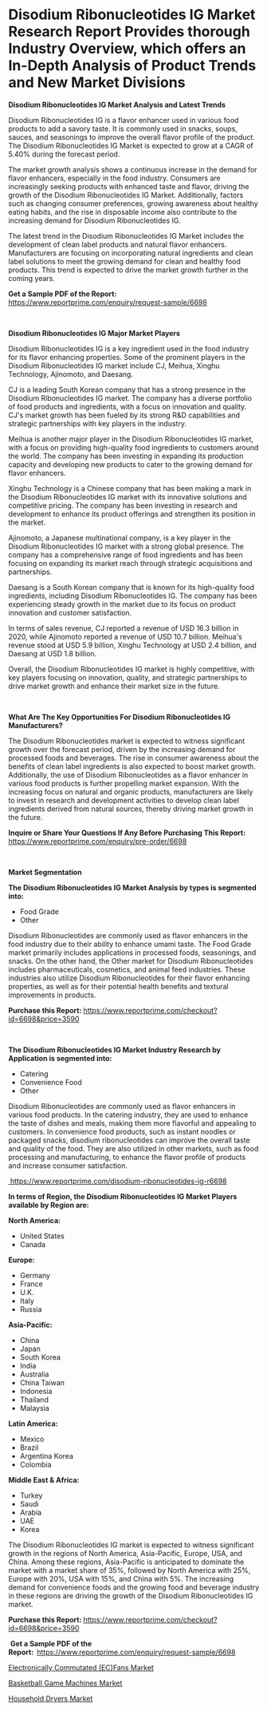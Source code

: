 <p><h1>Disodium Ribonucleotides IG Market Research Report Provides thorough Industry Overview, which offers an In-Depth Analysis of Product Trends and New Market Divisions</h1></p><p><strong>Disodium Ribonucleotides IG Market Analysis and Latest Trends</strong></p>
<p><p>Disodium Ribonucleotides IG is a flavor enhancer used in various food products to add a savory taste. It is commonly used in snacks, soups, sauces, and seasonings to improve the overall flavor profile of the product. The Disodium Ribonucleotides IG Market is expected to grow at a CAGR of 5.40% during the forecast period.</p><p>The market growth analysis shows a continuous increase in the demand for flavor enhancers, especially in the food industry. Consumers are increasingly seeking products with enhanced taste and flavor, driving the growth of the Disodium Ribonucleotides IG Market. Additionally, factors such as changing consumer preferences, growing awareness about healthy eating habits, and the rise in disposable income also contribute to the increasing demand for Disodium Ribonucleotides IG.</p><p>The latest trend in the Disodium Ribonucleotides IG Market includes the development of clean label products and natural flavor enhancers. Manufacturers are focusing on incorporating natural ingredients and clean label solutions to meet the growing demand for clean and healthy food products. This trend is expected to drive the market growth further in the coming years.</p></p>
<p><strong>Get a Sample PDF of the Report:&nbsp;</strong> <a href="https://www.reportprime.com/enquiry/request-sample/6698">https://www.reportprime.com/enquiry/request-sample/6698</a></p>
<p>&nbsp;</p>
<p><strong>Disodium Ribonucleotides IG Major Market Players</strong></p>
<p><p>Disodium Ribonucleotides IG is a key ingredient used in the food industry for its flavor enhancing properties. Some of the prominent players in the Disodium Ribonucleotides IG market include CJ, Meihua, Xinghu Technology, Ajinomoto, and Daesang. </p><p>CJ is a leading South Korean company that has a strong presence in the Disodium Ribonucleotides IG market. The company has a diverse portfolio of food products and ingredients, with a focus on innovation and quality. CJ's market growth has been fueled by its strong R&D capabilities and strategic partnerships with key players in the industry.</p><p>Meihua is another major player in the Disodium Ribonucleotides IG market, with a focus on providing high-quality food ingredients to customers around the world. The company has been investing in expanding its production capacity and developing new products to cater to the growing demand for flavor enhancers.</p><p>Xinghu Technology is a Chinese company that has been making a mark in the Disodium Ribonucleotides IG market with its innovative solutions and competitive pricing. The company has been investing in research and development to enhance its product offerings and strengthen its position in the market.</p><p>Ajinomoto, a Japanese multinational company, is a key player in the Disodium Ribonucleotides IG market with a strong global presence. The company has a comprehensive range of food ingredients and has been focusing on expanding its market reach through strategic acquisitions and partnerships.</p><p>Daesang is a South Korean company that is known for its high-quality food ingredients, including Disodium Ribonucleotides IG. The company has been experiencing steady growth in the market due to its focus on product innovation and customer satisfaction.</p><p>In terms of sales revenue, CJ reported a revenue of USD 16.3 billion in 2020, while Ajinomoto reported a revenue of USD 10.7 billion. Meihua's revenue stood at USD 5.9 billion, Xinghu Technology at USD 2.4 billion, and Daesang at USD 1.8 billion.</p><p>Overall, the Disodium Ribonucleotides IG market is highly competitive, with key players focusing on innovation, quality, and strategic partnerships to drive market growth and enhance their market size in the future.</p></p>
<p>&nbsp;</p>
<p><strong>What Are The Key Opportunities For Disodium Ribonucleotides IG Manufacturers?</strong></p>
<p><p>The Disodium Ribonucleotides market is expected to witness significant growth over the forecast period, driven by the increasing demand for processed foods and beverages. The rise in consumer awareness about the benefits of clean label ingredients is also expected to boost market growth. Additionally, the use of Disodium Ribonucleotides as a flavor enhancer in various food products is further propelling market expansion. With the increasing focus on natural and organic products, manufacturers are likely to invest in research and development activities to develop clean label ingredients derived from natural sources, thereby driving market growth in the future.</p></p>
<p><strong>Inquire or Share Your Questions If Any Before Purchasing This Report:</strong> <a href="https://www.reportprime.com/enquiry/pre-order/6698">https://www.reportprime.com/enquiry/pre-order/6698</a></p>
<p>&nbsp;</p>
<p><strong>Market Segmentation</strong></p>
<p><strong>The Disodium Ribonucleotides IG Market Analysis by types is segmented into:</strong></p>
<p><ul><li>Food Grade</li><li>Other</li></ul></p>
<p><p>Disodium Ribonucleotides are commonly used as flavor enhancers in the food industry due to their ability to enhance umami taste. The Food Grade market primarily includes applications in processed foods, seasonings, and snacks. On the other hand, the Other market for Disodium Ribonucleotides includes pharmaceuticals, cosmetics, and animal feed industries. These industries also utilize Disodium Ribonucleotides for their flavor enhancing properties, as well as for their potential health benefits and textural improvements in products.</p></p>
<p><strong>Purchase this Report:&nbsp;</strong><a href="https://www.reportprime.com/checkout?id=6698&price=3590">https://www.reportprime.com/checkout?id=6698&price=3590</a></p>
<p>&nbsp;</p>
<p><strong>The Disodium Ribonucleotides IG Market Industry Research by Application is segmented into:</strong></p>
<p><ul><li>Catering</li><li>Convenience Food</li><li>Other</li></ul></p>
<p><p>Disodium Ribonucleotides are commonly used as flavor enhancers in various food products. In the catering industry, they are used to enhance the taste of dishes and meals, making them more flavorful and appealing to customers. In convenience food products, such as instant noodles or packaged snacks, disodium ribonucleotides can improve the overall taste and quality of the food. They are also utilized in other markets, such as food processing and manufacturing, to enhance the flavor profile of products and increase consumer satisfaction.</p></p>
<p><a href="https://www.reportprime.com/disodium-ribonucleotides-ig-r6698">&nbsp;https://www.reportprime.com/disodium-ribonucleotides-ig-r6698</a></p>
<p><strong>In terms of Region, the Disodium Ribonucleotides IG Market Players available by Region are:</strong></p>
<p>
    <p> <strong> North America: </strong>
        <ul>
            <li>United States</li>
            <li>Canada</li>
        </ul>
        </p> 
    <p> <strong> Europe: </strong>
        <ul>
            <li>Germany</li>
            <li>France</li>
            <li>U.K.</li>
            <li>Italy</li>
            <li>Russia</li>
        </ul>
        </p> 
    <p> <strong> Asia-Pacific: </strong>
        <ul>
            <li>China</li>
            <li>Japan</li>
            <li>South Korea</li>
            <li>India</li>
            <li>Australia</li>
            <li>China Taiwan</li>
            <li>Indonesia</li>
            <li>Thailand</li>
            <li>Malaysia</li>
        </ul>
        </p> 
    <p> <strong> Latin America: </strong>
        <ul>
            <li>Mexico</li>
            <li>Brazil</li>
            <li>Argentina Korea</li>
            <li>Colombia</li>
        </ul>
        </p> 
    <p> <strong> Middle East & Africa: </strong>
        <ul>
            <li>Turkey</li>
            <li>Saudi</li>
            <li>Arabia</li>
            <li>UAE</li>
            <li>Korea</li>
        </ul>
    </p>
    </p>
<p><p>The Disodium Ribonucleotides IG market is expected to witness significant growth in the regions of North America, Asia-Pacific, Europe, USA, and China. Among these regions, Asia-Pacific is anticipated to dominate the market with a market share of 35%, followed by North America with 25%, Europe with 20%, USA with 15%, and China with 5%. The increasing demand for convenience foods and the growing food and beverage industry in these regions are driving the growth of the Disodium Ribonucleotides IG market.</p></p>
<p><strong>Purchase this Report: </strong><a href="https://www.reportprime.com/checkout?id=6698&price=3590">https://www.reportprime.com/checkout?id=6698&price=3590</a></p>
<p>&nbsp;<strong>Get a Sample PDF of the Report:&nbsp;&nbsp;</strong><a href="https://www.reportprime.com/enquiry/request-sample/6698">https://www.reportprime.com/enquiry/request-sample/6698</a></p>
<p><strong></strong></p>
<p><p><a href="https://www.linkedin.com/pulse/electronically-commutated-ecfans-market-research-report-provides-l9vde?trackingId=EUuKQ62qmIYX%2BBJF4sDO0Q%3D%3D">Electronically Commutated (EC)Fans Market</a></p><p><a href="https://www.linkedin.com/pulse/global-basketball-game-machines-market-types-applications-major-bgmxe?trackingId=KG54XzaOsMhMqWfA4maZDw%3D%3D">Basketball Game Machines Market</a></p><p><a href="https://www.linkedin.com/pulse/household-dryers-market-research-report-provides-critical-insights-lblye?trackingId=z9oh6ayG4yNYYjslbf4Ljg%3D%3D">Household Dryers Market</a></p></p>